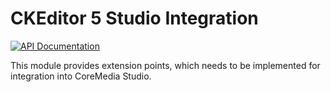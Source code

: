 # CKEditor 5 Studio Integration

[![API Documentation][badge:docs:api]][api:ckeditor-plugins]

This module provides extension points, which needs to be implemented for
integration into CoreMedia Studio.

[badge:docs:api]: <https://img.shields.io/badge/docs-%F0%9F%93%83%20API-informational?style=for-the-badge>
[api:ckeditor-plugins]: <https://coremedia.github.io/ckeditor-plugins/docs/api/modules/ckeditor5_coremedia_studio_integration.html> "Module ckeditor5-coremedia-studio-integration"
